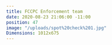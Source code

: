 ```yaml
---
title: FCCPC Enforcement team
date: 2020-08-23 21:06:00 -11:00
position: 47
image: "/uploads/spot%20check%201.jpg"
Dimensions: 1012x675
---
```


